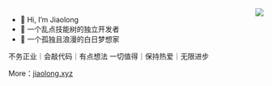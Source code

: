 <a href="https://github.com/wang-jiaolong/">
  <img align="right" src="https://github-readme-stats.vercel.app/api/top-langs/?username=wang-jiaolong&layout=compact" />
</a>



- 👋 Hi, I’m Jiaolong
- 👀 一个乱点技能树的独立开发者
- 🌱 一个孤独且浪漫的白日梦想家

不务正业｜会敲代码｜有点想法
一切值得｜保持热爱｜无限进步

More：[jiaolong.xyz](https://jiaolong.xyz)

<!---
Wang-Jiaolong/Wang-Jiaolong is a ✨ special ✨ repository because its `README.md` (this file) appears on your GitHub profile.
You can click the Preview link to take a look at your changes.
--->
